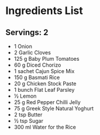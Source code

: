# Ingredients List

## Servings: 2

- 1 Onion
- 2 Garlic Cloves
- 125 g Baby Plum Tomatoes
- 60 g Diced Chorizo
- 1 sachet Cajun Spice Mix
- 150 g Basmati Rice
- 20 g Chicken Stock Paste
- 1 bunch Flat Leaf Parsley
- ½ Lemon
- 25 g Red Pepper Chilli Jelly
- 75 g Greek Style Natural Yoghurt
- 2 tsp Butter
- ½ tsp Sugar
- 300 ml Water for the Rice